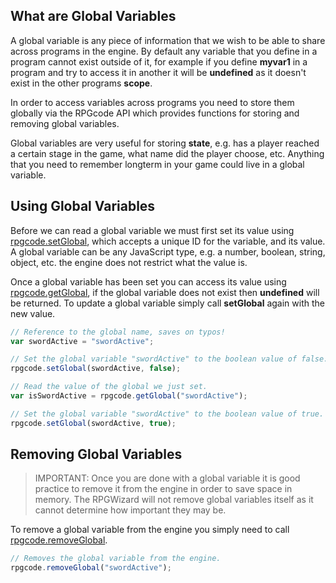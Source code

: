 ## What are Global Variables
A global variable is any piece of information that we wish to be able to share across programs in the engine. By default any variable that you define in a program cannot exist outside of it, for example if you define **myvar1** in a program and try to access it in another it will be **undefined** as it doesn't exist in the other programs **scope**.

In order to access variables across programs you need to store them globally via the RPGcode API which provides functions for storing and removing global variables.

Global variables are very useful for storing **state**, e.g. has a player reached a certain stage in the game, what name did the player choose, etc. Anything that you need to remember longterm in your game could live in a global variable.

## Using Global Variables
Before we can read a global variable we must first set its value using [rpgcode.setGlobal](images/rpgcode_api_reference/RPGcode.html#setGlobal), which accepts a unique ID for the variable, and its value. A global variable can be any JavaScript type, e.g. a number, boolean, string, object, etc. the engine does not restrict what the value is.

Once a global variable has been set you can access its value using [rpgcode.getGlobal](images/rpgcode_api_reference/RPGcode.html#getGlobal), if the global variable does not exist then **undefined** will be returned. To update a global variable simply call **setGlobal** again with the new value.

```javascript
// Reference to the global name, saves on typos!
var swordActive = "swordActive";

// Set the global variable "swordActive" to the boolean value of false.
rpgcode.setGlobal(swordActive, false);

// Read the value of the global we just set.
var isSwordActive = rpgcode.getGlobal("swordActive");

// Set the global variable "swordActive" to the boolean value of true.
rpgcode.setGlobal(swordActive, true);
```

## Removing Global Variables
> IMPORTANT: Once you are done with a global variable it is good practice to remove it from the engine in order to save space in memory. The RPGWizard will not remove global variables itself as it cannot determine how important they may be.

To remove a global variable from the engine you simply need to call [rpgcode.removeGlobal](images/rpgcode_api_reference/RPGcode.html#removeGlobal).

```javascript
// Removes the global variable from the engine.
rpgcode.removeGlobal("swordActive");
```
